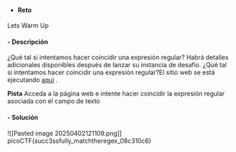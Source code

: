 - #### **Reto** 
Lets Warm Up

#### - **Descripción** 
¿Qué tal si intentamos hacer coincidir una expresión regular?
Habrá detalles adicionales disponibles después de lanzar su instancia de desafío.
¿Qué tal si intentamos hacer coincidir una expresión regular?El sitio web se está ejecutando [aquí](http://saturn.picoctf.net:55212/) .

**Pista**
Acceda a la página web e intente hacer coincidir la expresión regular asociada con el campo de texto
#### - **Solución** 
![[Pasted image 20250402121109.png]]
picoCTF{succ3ssfully_matchtheregex_08c310c6}